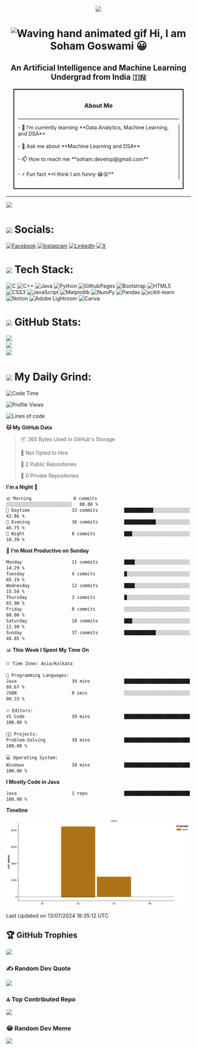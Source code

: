 <!-- Adjusted height of the image -->

<p align="center"> <a href="https://bio.link/sohamgoswami" >
<img src="https://i.pinimg.com/originals/d4/86/07/d486078ae62ffaa4fba99c36eba1d261.gif" > </a> </p>




<div align="center" class="entry">
  <h1><img src="https://raw.githubusercontent.com/nixin72/nixin72/master/wave.gif" 
         alt="Waving hand animated gif"
         width="50" /> Hi, I am Soham Goswami 😀</h1>
  <h2>An Artificial Intelligence and Machine Learning Undergrad from India 🇮🇳</h2>
</div>


<div style="border: 2px solid black; padding: 10px; margin: 20px;">
  <div style="border-bottom: 1px solid black; padding-bottom: 10px;">
    <h3 style="text-align: center;">About Me</h3>
  </div>
  <div style="display: flex;">
    <div style="flex: 1;">
      <div style="border-right: 1px solid black; padding-right: 10px;">
        <p>- 🌱 I’m currently learning **Data Analytics, Machine Learning, and DSA**<br><br>- 💬 Ask me about **Machine Learning and DSA**<br><br>- 📫 How to reach me **soham.develop@gmail.com**<br><br>- ⚡ Fun fact **I think I am funny 😂😜**</p>
      </div>
    </div>
  </div>
</div>

---
[![](https://visitcount.itsvg.in/api?id=MasterSoham07&icon=0&color=0)](https://visitcount.itsvg.in)

## <h1><img src="https://copywritingcourse.com/uploads/monthly_2022_04/eyes-moving-social-media.gif.39e9c7c339869ee6d4186d6f85d973aa.gif" width="50">  Socials:</h1>
[![Facebook](https://img.shields.io/badge/Facebook-%231877F2.svg?logo=Facebook&logoColor=white)](https://facebook.com/soham.goswami.180) [![Instagram](https://img.shields.io/badge/Instagram-%23E4405F.svg?logo=Instagram&logoColor=white)](https://instagram.com/sarcastic_soham) [![LinkedIn](https://img.shields.io/badge/LinkedIn-%230077B5.svg?logo=linkedin&logoColor=white)](https://linkedin.com/in/soham-goswami) [![X](https://img.shields.io/badge/X-black.svg?logo=X&logoColor=white)](https://x.com/sohamgo51359650) 

# <h1><img src="https://media.giphy.com/media/mAZf4H4Pi0wwlj3ZAw/giphy.gif" width="50"> Tech Stack:</h1>
![C](https://img.shields.io/badge/c-%2300599C.svg?style=for-the-badge&logo=c&logoColor=white) ![C++](https://img.shields.io/badge/c++-%2300599C.svg?style=for-the-badge&logo=c%2B%2B&logoColor=white) ![Java](https://img.shields.io/badge/java-%23ED8B00.svg?style=for-the-badge&logo=openjdk&logoColor=white) ![Python](https://img.shields.io/badge/python-3670A0?style=for-the-badge&logo=python&logoColor=ffdd54) ![GithubPages](https://img.shields.io/badge/github%20pages-121013?style=for-the-badge&logo=github&logoColor=white) ![Bootstrap](https://img.shields.io/badge/bootstrap-%238511FA.svg?style=for-the-badge&logo=bootstrap&logoColor=white) ![HTML5](https://img.shields.io/badge/html5-%23E34F26.svg?style=for-the-badge&logo=html5&logoColor=white) ![CSS3](https://img.shields.io/badge/css3-%231572B6.svg?style=for-the-badge&logo=css3&logoColor=white) ![JavaScript](https://img.shields.io/badge/javascript-%23323330.svg?style=for-the-badge&logo=javascript&logoColor=%23F7DF1E) ![Matplotlib](https://img.shields.io/badge/Matplotlib-%23ffffff.svg?style=for-the-badge&logo=Matplotlib&logoColor=black) ![NumPy](https://img.shields.io/badge/numpy-%23013243.svg?style=for-the-badge&logo=numpy&logoColor=white) ![Pandas](https://img.shields.io/badge/pandas-%23150458.svg?style=for-the-badge&logo=pandas&logoColor=white) ![scikit-learn](https://img.shields.io/badge/scikit--learn-%23F7931E.svg?style=for-the-badge&logo=scikit-learn&logoColor=white) ![Notion](https://img.shields.io/badge/Notion-%23000000.svg?style=for-the-badge&logo=notion&logoColor=white) ![Adobe Lightroom](https://img.shields.io/badge/Adobe%20Lightroom-31A8FF.svg?style=for-the-badge&logo=Adobe%20Lightroom&logoColor=white) ![Canva](https://img.shields.io/badge/Canva-%2300C4CC.svg?style=for-the-badge&logo=Canva&logoColor=white)

# <h1><img src="https://media.giphy.com/media/jUQHpQ3UjFBfRlQekP/giphy.gif" width="50"> GitHub Stats:</h1>
![](https://github-readme-stats.vercel.app/api?username=MasterSoham07&theme=chartreuse-dark&hide=contribs,prs&hide_border=false&include_all_commits=false&count_private=false)<br/>
![](https://github-readme-streak-stats.herokuapp.com/?user=MasterSoham07&theme=chartreuse-dark&hide_border=false)<br/>
![](https://github-readme-stats.vercel.app/api/top-langs/?username=MasterSoham07&theme=chartreuse-dark&hide_border=false&include_all_commits=false&count_private=false&layout=compact)

## <h1><img src="https://media.giphy.com/media/gCWkRsa39liKgD0GLW/giphy.gif" width="50"> My Daily Grind:</h1>


<!--START_SECTION:waka-->
![Code Time](http://img.shields.io/badge/Code%20Time-8%20hrs%2053%20mins-blue)

![Profile Views](http://img.shields.io/badge/Profile%20Views-3-blue)

![Lines of code](https://img.shields.io/badge/From%20Hello%20World%20I%27ve%20Written-10.8%20thousand%20lines%20of%20code-blue)

**🐱 My GitHub Data** 

> 📦 365 Bytes Used in GitHub's Storage 
 > 
> 🚫 Not Opted to Hire
 > 
> 📜 2 Public Repositories 
 > 
> 🔑 0 Private Repositories 
 > 
**I'm a Night 🦉** 

```text
🌞 Morning                0 commits           ░░░░░░░░░░░░░░░░░░░░░░░░░   00.00 % 
🌆 Daytime                33 commits          ███████████░░░░░░░░░░░░░░   42.86 % 
🌃 Evening                36 commits          ████████████░░░░░░░░░░░░░   46.75 % 
🌙 Night                  8 commits           ███░░░░░░░░░░░░░░░░░░░░░░   10.39 % 
```
📅 **I'm Most Productive on Sunday** 

```text
Monday                   11 commits          ████░░░░░░░░░░░░░░░░░░░░░   14.29 % 
Tuesday                  4 commits           █░░░░░░░░░░░░░░░░░░░░░░░░   05.19 % 
Wednesday                12 commits          ████░░░░░░░░░░░░░░░░░░░░░   15.58 % 
Thursday                 3 commits           █░░░░░░░░░░░░░░░░░░░░░░░░   03.90 % 
Friday                   0 commits           ░░░░░░░░░░░░░░░░░░░░░░░░░   00.00 % 
Saturday                 10 commits          ███░░░░░░░░░░░░░░░░░░░░░░   12.99 % 
Sunday                   37 commits          ████████████░░░░░░░░░░░░░   48.05 % 
```


📊 **This Week I Spent My Time On** 

```text
🕑︎ Time Zone: Asia/Kolkata

💬 Programming Languages: 
Java                     39 mins             █████████████████████████   99.67 % 
JSON                     0 secs              ░░░░░░░░░░░░░░░░░░░░░░░░░   00.33 % 

🔥 Editors: 
VS Code                  39 mins             █████████████████████████   100.00 % 

🐱‍💻 Projects: 
Problem-Solving          39 mins             █████████████████████████   100.00 % 

💻 Operating System: 
Windows                  39 mins             █████████████████████████   100.00 % 
```

**I Mostly Code in Java** 

```text
Java                     1 repo              █████████████████████████   100.00 % 
```



**Timeline**

![Lines of Code chart](https://raw.githubusercontent.com/MasterSoham07/MasterSoham07/main/assets/bar_graph.png)


 Last Updated on 13/07/2024 18:35:12 UTC
<!--END_SECTION:waka-->

## 🏆 GitHub Trophies
![](https://github-profile-trophy.vercel.app/?username=MasterSoham07&theme=radical&no-frame=false&no-bg=true&margin-w=4)

### ✍️ Random Dev Quote
![](https://quotes-github-readme.vercel.app/api?type=horizontal&theme=radical)

### 🔝 Top Contributed Repo
![](https://github-contributor-stats.vercel.app/api?username=MasterSoham07&limit=5&theme=dark&combine_all_yearly_contributions=true)

### 😂 Random Dev Meme
<img src='https://randommeme-five.vercel.app/' style="height: 400px;"/>



<!-- Proudly created with GPRM ( https://gprm.itsvg.in ) -->
